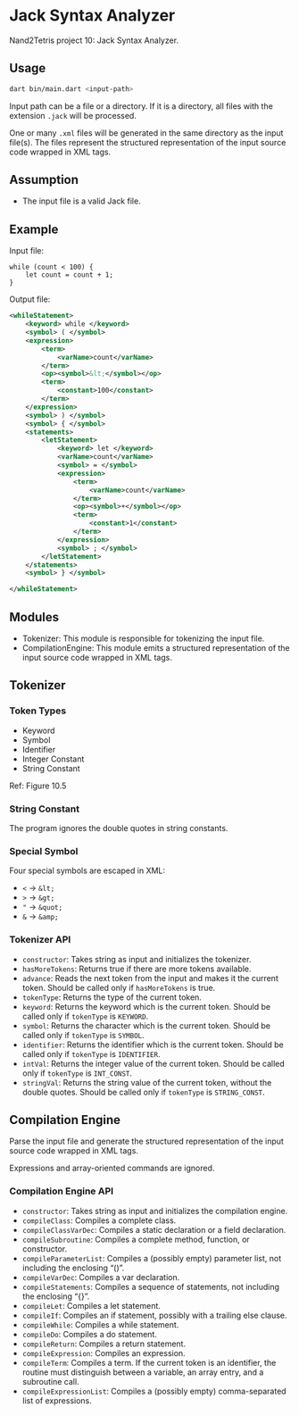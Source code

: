 # Jack Syntax Analyzer

Nand2Tetris project 10: Jack Syntax Analyzer.

## Usage

```bash
dart bin/main.dart <input-path>
```

Input path can be a file or a directory. If it is a directory, all files with the extension `.jack` will be processed.

One or many `.xml` files will be generated in the same directory as the input file(s). The files represent the structured representation of the input source code wrapped in XML tags.

## Assumption

- The input file is a valid Jack file.

## Example

Input file:

```jack
while (count < 100) {
    let count = count + 1;
}
```

Output file:

```xml
<whileStatement>
    <keyword> while </keyword>
    <symbol> ( </symbol>
    <expression>
        <term>
            <varName>count</varName>            
        </term>
        <op><symbol>&lt;</symbol></op>
        <term>
            <constant>100</constant>
        </term>
    </expression>
    <symbol> ) </symbol>
    <symbol> { </symbol>
    <statements>
        <letStatement>
            <keyword> let </keyword>
            <varName>count</varName>
            <symbol> = </symbol>
            <expression>
                <term>
                    <varName>count</varName>
                </term>
                <op><symbol>+</symbol></op>
                <term>
                    <constant>1</constant>
                </term>
            </expression>
            <symbol> ; </symbol>
        </letStatement>
    </statements>
    <symbol> } </symbol>

</whileStatement>
```

## Modules

- Tokenizer: This module is responsible for tokenizing the input file.
- CompilationEngine: This module emits a structured representation of the input source code wrapped in XML tags.

## Tokenizer

### Token Types

- Keyword
- Symbol
- Identifier
- Integer Constant
- String Constant

Ref: Figure 10.5

### String Constant

The program ignores the double quotes in string constants.

### Special Symbol

Four special symbols are escaped in XML:

- `<` -> `&lt;`
- `>` -> `&gt;`
- `"` -> `&quot;`
- `&` -> `&amp;`

### Tokenizer API

- `constructor`: Takes string as input and initializes the tokenizer.
- `hasMoreTokens`: Returns true if there are more tokens available.
- `advance`: Reads the next token from the input and makes it the current token. Should be called only if `hasMoreTokens` is true.
- `tokenType`: Returns the type of the current token.
- `keyword`: Returns the keyword which is the current token. Should be called only if `tokenType` is `KEYWORD`.
- `symbol`: Returns the character which is the current token. Should be called only if `tokenType` is `SYMBOL`.
- `identifier`: Returns the identifier which is the current token. Should be called only if `tokenType` is `IDENTIFIER`.
- `intVal`: Returns the integer value of the current token. Should be called only if `tokenType` is `INT_CONST`.
- `stringVal`: Returns the string value of the current token, without the double quotes. Should be called only if `tokenType` is `STRING_CONST`.

## Compilation Engine

Parse the input file and generate the structured representation of the input source code wrapped in XML tags.

Expressions and array-oriented commands are ignored.

### Compilation Engine API

- `constructor`: Takes string as input and initializes the compilation engine.
- `compileClass`: Compiles a complete class.
- `compileClassVarDec`: Compiles a static declaration or a field declaration.
- `compileSubroutine`: Compiles a complete method, function, or constructor.
- `compileParameterList`: Compiles a (possibly empty) parameter list, not including the enclosing “()”.
- `compileVarDec`: Compiles a var declaration.
- `compileStatements`: Compiles a sequence of statements, not including the enclosing “{}”.
- `compileLet`: Compiles a let statement.
- `compileIf`: Compiles an if statement, possibly with a trailing else clause.
- `compileWhile`: Compiles a while statement.
- `compileDo`: Compiles a do statement.
- `compileReturn`: Compiles a return statement.
- `compileExpression`: Compiles an expression.
- `compileTerm`: Compiles a term. If the current token is an identifier, the routine must distinguish between a variable, an array entry, and a subroutine call.
- `compileExpressionList`: Compiles a (possibly empty) comma-separated list of expressions.
